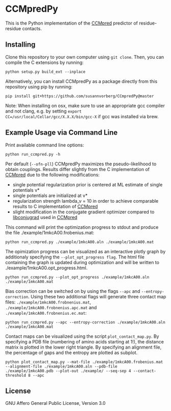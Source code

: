# CCMpredPy

This is the Python implementation of the [CCMpred](https://github.com/soedinglab/CCMpred) predictor of residue-residue contacts.


## Installing

Clone this repository to your own computer using `git clone`. Then, you can compile the C extensions by running:

	python setup.py build_ext --inplace
  
Alternatively, you can install CCMpredPy as a package directly from this repository using pip by running:

	pip install git+https://github.com/susannvorberg/CCmpredPy@master
	
Note: When installing on osx, make sure to use an appropriate gcc compiler and not clang, e.g. by setting `export CC=/usr/local/Cellar/gcc/X.X.X/bin/gcc-X` if gcc was installed via brew.

## Example Usage via Command Line

Print available command line options:

	python run_ccmpred.py -h

Per default (`--ofn-pll`) CCMpredPy maximizes the pseudo-likelihood to obtain couplings. Results differ slightly from the C implementation of [CCMpred](https://github.com/soedinglab/CCMpred) due to the following modifications:
- single potential regularization prior is centered at ML estimate of single potentials v*
- single potentials are initialized at v*
- regularization strength lambda_v = 10 in order to achieve comparable results to C implementation of [CCMpred](https://github.com/soedinglab/CCMpred)
- slight modification in the conjugate gradient optimizer compared to [libconjugrad](https://bitbucket.org/soedinglab/libconjugrad.git) used in [CCMpred](https://github.com/soedinglab/CCMpred)

This command will print the optimization progress to stdout and produce the file ./example/1mkcA00.frobenius.mat:

	python run_ccmpred.py ./example/1mkcA00.aln ./example/1mkcA00.mat

The opimization progress can be visualized as an interactive plotly graph by additionaly specifying the `--plot_opt_progress flag`. The html file containing the graph is updated during optimization and will be written to ./example/1mkcA00.opt_progress.html.

	python run_ccmpred.py --plot_opt_progress ./example/1mkcA00.aln ./example/1mkcA00.mat

Bias correction can be switched on by using the flags `--apc` and `--entropy-correction`. Using these two additional flags will generate three contact map files: `./example/1mkcA00.frobnenius.mat`, `./example/1mkcA00.frobnenius.apc.mat` and `./example/1mkcA00.frobnenius.ec.mat`:

	python run_ccmpred.py --apc --entropy-correction ./example/1mkcA00.aln ./example/1mkcA00.mat

Contact maps can be visualized using the script `plot_contact_map.py`. By specifying a PDB file (numbering of amino acids starting at 1!), the distance matrix is plotted in the lower right triangle. By specifying an alignment file, the percentage of gaps and the entropy are plotted as subplot.

	python plot_contact_map.py --mat-file ./example/1mkcA00.frobenius.mat --alignment-file ./example/1mkcA00.aln --pdb-file ./example/1mkcA00.pdb --plot-out ./example/ --seq-sep 4 --contact-threshold 8 --apc

## License

GNU Affero General Public License, Version 3.0
